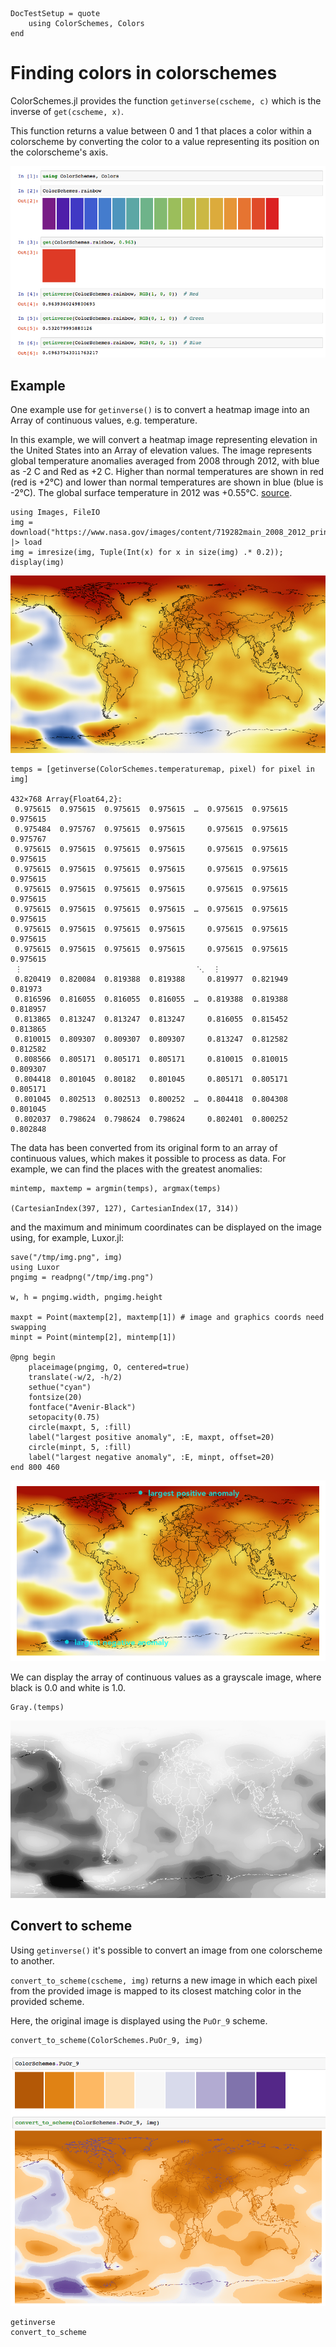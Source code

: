 ```@meta
DocTestSetup = quote
    using ColorSchemes, Colors
end
```
# Finding colors in colorschemes

ColorSchemes.jl provides the function `getinverse(cscheme, c)` which is the inverse of `get(cscheme, x)`.

This function returns a value between 0 and 1 that places a color within a colorscheme by converting the color to a value representing its position on the colorscheme's axis.

!["get inverse"](assets/figures/getinverse.png)

## Example

One example use for `getinverse()` is to convert a heatmap image into an Array of continuous values, e.g. temperature.

In this example, we will convert a heatmap image representing elevation in the United States into an Array of elevation values. The image represents global temperature anomalies averaged from 2008 through 2012, with blue as -2 C and Red as +2 C. Higher than normal temperatures are shown in red (red is +2°C) and lower than normal temperatures are shown in blue (blue is -2°C). The global surface temperature in 2012 was +0.55°C. [source](https://svs.gsfc.nasa.gov/cgi-bin/details.cgi?aid=4030).

```
using Images, FileIO
img = download("https://www.nasa.gov/images/content/719282main_2008_2012_printdata.1462.jpg") |> load
img = imresize(img, Tuple(Int(x) for x in size(img) .* 0.2));
display(img)
```

!["heatmap 1"](assets/figures/heatmap1.png)

```
temps = [getinverse(ColorSchemes.temperaturemap, pixel) for pixel in img]

432×768 Array{Float64,2}:
 0.975615  0.975615  0.975615  0.975615  …  0.975615  0.975615  0.975615
 0.975484  0.975767  0.975615  0.975615     0.975615  0.975615  0.975767
 0.975615  0.975615  0.975615  0.975615     0.975615  0.975615  0.975615
 0.975615  0.975615  0.975615  0.975615     0.975615  0.975615  0.975615
 0.975615  0.975615  0.975615  0.975615     0.975615  0.975615  0.975615
 0.975615  0.975615  0.975615  0.975615  …  0.975615  0.975615  0.975615
 0.975615  0.975615  0.975615  0.975615     0.975615  0.975615  0.975615
 0.975615  0.975615  0.975615  0.975615     0.975615  0.975615  0.975615
 ⋮                                       ⋱  ⋮                           
 0.820419  0.820084  0.819388  0.819388     0.819977  0.821949  0.81973
 0.816596  0.816055  0.816055  0.816055  …  0.819388  0.819388  0.818957
 0.813865  0.813247  0.813247  0.813247     0.816055  0.815452  0.813865
 0.810015  0.809307  0.809307  0.809307     0.813247  0.812582  0.812582
 0.808566  0.805171  0.805171  0.805171     0.810015  0.810015  0.809307
 0.804418  0.801045  0.80182   0.801045     0.805171  0.805171  0.805171
 0.801045  0.802513  0.802513  0.800252  …  0.804418  0.804308  0.801045
 0.802037  0.798624  0.798624  0.798624     0.802401  0.800252  0.802848
```

The data has been converted from its original form to an array of continuous values, which makes it possible to process as data. For example, we can find the places with the greatest anomalies:

```
mintemp, maxtemp = argmin(temps), argmax(temps)

(CartesianIndex(397, 127), CartesianIndex(17, 314))
```

and the maximum and minimum coordinates can be displayed on the image using, for example, Luxor.jl:

```
save("/tmp/img.png", img)
using Luxor
pngimg = readpng("/tmp/img.png")

w, h = pngimg.width, pngimg.height

maxpt = Point(maxtemp[2], maxtemp[1]) # image and graphics coords need swapping
minpt = Point(mintemp[2], mintemp[1])

@png begin
    placeimage(pngimg, O, centered=true)
    translate(-w/2, -h/2)
    sethue("cyan")
    fontsize(20)
    fontface("Avenir-Black")
    setopacity(0.75)
    circle(maxpt, 5, :fill)
    label("largest positive anomaly", :E, maxpt, offset=20)
    circle(minpt, 5, :fill)
    label("largest negative anomaly", :E, minpt, offset=20)
end 800 460
```

!["heatmap min and max"](assets/figures/heatmap4.png)

We can display the array of continuous values as a grayscale image, where black is 0.0 and white is 1.0.

```
Gray.(temps)
```

!["heatmap 2 grey"](assets/figures/heatmap2.png)

## Convert to scheme

Using `getinverse()` it's possible to convert an image from one colorscheme to another.

`convert_to_scheme(cscheme, img)` returns a new image in which each pixel from the provided image is mapped to its closest matching color in the provided scheme.

Here, the original image is displayed using the `PuOr_9` scheme.

```
convert_to_scheme(ColorSchemes.PuOr_9, img)
```

!["heatmap 2 grey"](assets/figures/heatmap3.png)

```@docs
getinverse
convert_to_scheme
```
